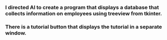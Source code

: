 ### I directed AI to create a program that displays a database that collects information on employees using treeview from tkinter.  
### There is a tutorial button that displays the tutorial in a separate window.
